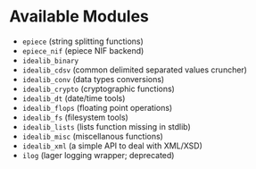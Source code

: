 # Available Modules
* `epiece` (string splitting functions)
* `epiece_nif` (epiece NIF backend)
* `idealib_binary`
* `idealib_cdsv` (common delimited separated values cruncher)
* `idealib_conv` (data types conversions)
* `idealib_crypto` (cryptographic functions)
* `idealib_dt` (date/time tools)
* `idealib_flops` (floating point operations)
* `idealib_fs` (filesystem tools)
* `idealib_lists` (lists function missing in stdlib)
* `idealib_misc` (miscellanous functions)
* `idealib_xml` (a simple API to deal with XML/XSD)
* `ilog` (lager logging wrapper; deprecated)

